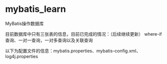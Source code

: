 # mybatis_learn
MyBatis操作数据库

目前数据库中只有三张表的信息，目前已完成的情况：（后续继续更新）
where-if查询、一对一查询，一对多查询以及关联查询

以下为配置文件的信息：mybatis.properties、mybatis-config.xml、log4j.properties
